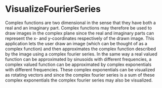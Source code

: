 # VisualizeFourierSeries

Complex functions are two dimensional in the sense that they have both a real and an imaginary part. Complex functions may therefore be used to draw images in the complex plane since the real and imaginary parts can represent the x- and y-coordinates respectively of the drawn image. This application lets the user draw an image (which can be thought of as a complex function) and then approximates the complex function described by the image using a complex fourier series. In the same way a real valued function can be approximated by sinusoids with different frequencies, a complex valued function can be approximated by complex exponentials with different frequencies. These complex exponentials can be visualized as rotating vectors and since the complex fourier series is a sum of these complex exponentials the complex fourier series may also be visualized.

<p align="center">
  <![](demoWithoutCircles.gif)>
</p>

<p align="center">
  <![](demoWithCircles.gif)>
</p>


